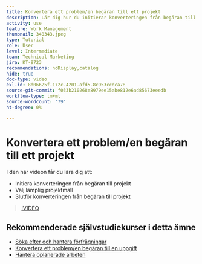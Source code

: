 ```yaml
---
title: Konvertera ett problem/en begäran till ett projekt
description: Lär dig hur du initierar konverteringen från begäran till projekt, väljer lämplig projektmall och slutför konverteringen.
activity: use
feature: Work Management
thumbnail: 340343.jpeg
type: Tutorial
role: User
level: Intermediate
team: Technical Marketing
jira: KT-9723
recommendations: noDisplay,catalog
hide: true
doc-type: video
exl-id: 8d06625f-172c-4201-afd5-8c953ccdca78
source-git-commit: f033b210268e8979ee15abe812e6ad85673eeedb
workflow-type: tm+mt
source-wordcount: '79'
ht-degree: 0%

---
```


# Konvertera ett problem/en begäran till ett projekt

I den här videon får du lära dig att:

* Initiera konverteringen från begäran till projekt
* Välj lämplig projektmall
* Slutför konverteringen från begäran till projekt

>[!VIDEO](https://video.tv.adobe.com/v/340343/?quality=12&learn=on)


## Rekommenderade självstudiekurser i detta ämne

* [Söka efter och hantera förfrågningar](/help/manage-work/issues-requests/find-requests.md)
* [Konvertera ett problem/en begäran till en uppgift](/help/manage-work/issues-requests/convert-issues-to-other-work-items.md)
* [Hantera oplanerade arbeten](/help/manage-work/issues-requests/handle-unplanned-work.md)

